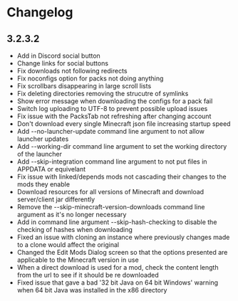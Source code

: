# Changelog

## 3.2.3.2
- Add in Discord social button
- Change links for social buttons
- Fix downloads not following redirects
- Fix noconfigs option for packs not doing anything
- Fix scrollbars disappearing in large scroll lists
- Fix deleting directories removing the strucutre of symlinks
- Show error message when downloading the configs for a pack fail
- Switch log uploading to UTF-8 to prevent possible upload issues
- Fix issue with the PacksTab not refreshing after changing account
- Don't download every single Minecraft json file increasing startup speed
- Add --no-launcher-update command line argument to not allow launcher updates
- Add --working-dir command line argument to set the working directory of the launcher
- Add --skip-integration command line argument to not put files in APPDATA or equivelant
- Fix issue with linked/depends mods not cascading their changes to the mods they enable
- Download resources for all versions of Minecraft and download server/client jar differently
- Remove the --skip-minecraft-version-downloads command line argument as it's no longer necessary
- Add in command line argument --skip-hash-checking to disable the checking of hashes when downloading
- Fixed an issue with cloning an instance where previously changes made to a clone would affect the original
- Changed the Edit Mods Dialog screen so that the options presented are applicable to the Minecraft version in use
- When a direct download is used for a mod, check the content length from the url to see if it should be re downloaded
- Fixed issue that gave a bad '32 bit Java on 64 bit Windows' warning when 64 bit Java was installed in the x86 directory